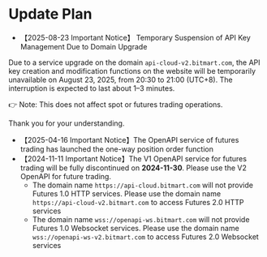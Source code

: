 # Update Plan

*   【2025-08-23 Important Notice】 Temporary Suspension of API Key Management Due to Domain Upgrade

Due to a service upgrade on the domain `api-cloud-v2.bitmart.com`, the API key creation and modification functions on the website will be temporarily unavailable on August 23, 2025, from 20:30 to 21:00 (UTC+8). The interruption is expected to last about 1–3 minutes.

👉 Note: This does not affect spot or futures trading operations.

Thank you for your understanding.

*   【2025-04-16 Important Notice】The OpenAPI service of futures trading has launched the one-way position order function
*   【2024-11-11 Important Notice】The V1 OpenAPI service for futures trading will be fully discontinued on **2024-11-30**. Please use the V2 OpenAPI for future trading.
    *   The domain name `https://api-cloud.bitmart.com` will not provide Futures 1.0 HTTP services. Please use the domain name `https://api-cloud-v2.bitmart.com` to access Futures 2.0 HTTP services
    *   The domain name `wss://openapi-ws.bitmart.com` will not provide Futures 1.0 Websocket services. Please use the domain name `wss://openapi-ws-v2.bitmart.com` to access Futures 2.0 Websocket services
